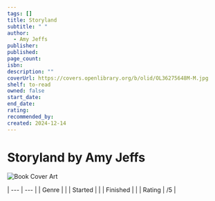 ```yaml
---
tags: []
title: Storyland
subtitle: " "
author:
  - Amy Jeffs
publisher: 
published: 
page_count: 
isbn: 
description: ""
coverUrl: https://covers.openlibrary.org/b/olid/OL36275648M-M.jpg
shelf: to-read
owned: false
start_date: 
end_date: 
rating: 
recommended_by: 
created: 2024-12-14
---
```


# Storyland by Amy Jeffs

![Book Cover Art](https://covers.openlibrary.org/b/olid/OL36275648M-M.jpg)


| --- | --- |
| Genre |  |
| Started |  |
| Finished |  |
| Rating | /5 |

